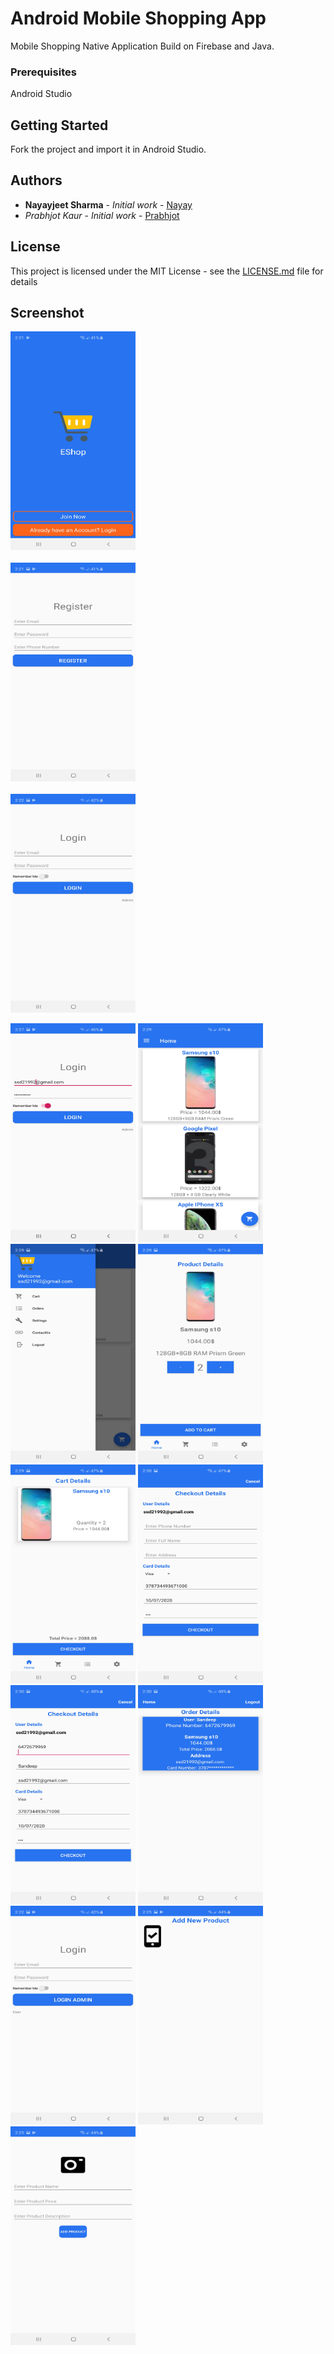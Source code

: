 # Android Mobile Shopping App

Mobile Shopping Native Application Build on Firebase and Java.

### Prerequisites

Android Studio

## Getting Started

Fork the project and import it in Android Studio.


## Authors

* **Nayayjeet Sharma** - *Initial work* - [Nayay](https://github.com/Nayay)
* *Prabhjot Kaur* - *Initial work* - [Prabhjot](https://github.com/Prabhjot143)

## License

This project is licensed under the MIT License - see the [LICENSE.md](LICENSE.md) file for details

## Screenshot

<img src="https://github.com/Nayay/AndroidShoppingApplication/blob/master/Screenshot/Screenshot_20190630-022150_Group12W2019Mad3125.jpg" height="350" width="200"/><br><br><img src="https://github.com/Nayay/AndroidShoppingApplication/blob/master/Screenshot/Screenshot_20190630-022156_Group12W2019Mad3125.jpg" height="350" width="200"/><br><br><img src="https://github.com/Nayay/AndroidShoppingApplication/blob/master/Screenshot/Screenshot_20190630-022212_Group12W2019Mad3125.jpg" height="350" width="200"/>

<img src="https://github.com/Nayay/AndroidShoppingApplication/blob/master/Screenshot/Screenshot_20190630-022758_Group12W2019Mad3125.jpg" height="350" width="200">
<img src="https://github.com/Nayay/AndroidShoppingApplication/blob/master/Screenshot/Screenshot_20190630-022921_Group12W2019Mad3125.jpg" height="350" width="200">
<img src="https://github.com/Nayay/AndroidShoppingApplication/blob/master/Screenshot/Screenshot_20190630-022936_Group12W2019Mad3125.jpg" height="350" width="200">

<img src="https://github.com/Nayay/AndroidShoppingApplication/blob/master/Screenshot/Screenshot_20190630-022947_Group12W2019Mad3125.jpg" height="350" width="200">
<img src="https://github.com/Nayay/AndroidShoppingApplication/blob/master/Screenshot/Screenshot_20190630-022952_Group12W2019Mad3125.jpg" height="350" width="200">
<img src="https://github.com/Nayay/AndroidShoppingApplication/blob/master/Screenshot/Screenshot_20190630-023009_Group12W2019Mad3125.jpg" height="350" width="200">


<img src="https://github.com/Nayay/AndroidShoppingApplication/blob/master/Screenshot/Screenshot_20190630-023048_Group12W2019Mad3125.jpg" height="350" width="200">
<img src="https://github.com/Nayay/AndroidShoppingApplication/blob/master/Screenshot/Screenshot_20190630-023055_Group12W2019Mad3125.jpg" height="350" width="200">

<img src="https://github.com/Nayay/AndroidShoppingApplication/blob/master/Screenshot/Screenshot_20190630-022222_Group12W2019Mad3125.jpg" height="350" width="200">
<img src="https://github.com/Nayay/AndroidShoppingApplication/blob/master/Screenshot/Screenshot_20190630-022532_Group12W2019Mad3125.jpg" height="350" width="200">
<img src="https://github.com/Nayay/AndroidShoppingApplication/blob/master/Screenshot/Screenshot_20190630-022537_Group12W2019Mad3125.jpg" height="350" width="200">



